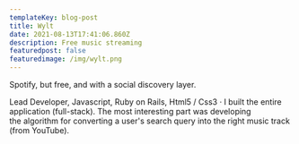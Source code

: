```yaml
---
templateKey: blog-post
title: Wylt
date: 2021-08-13T17:41:06.860Z
description: Free music streaming
featuredpost: false
featuredimage: /img/wylt.png
---
```

Spotify, but free, and with a social discovery layer.



Lead Developer, Javascript, Ruby on Rails, Html5 / Css3 · I built the entire application (full-stack). The most interesting part was developing the algorithm for converting a user's search query into the right music track (from YouTube).